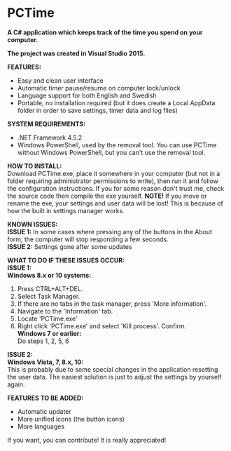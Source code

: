 # PCTime
**A C# application which keeps track of the time you spend on your computer.** 

**The project was created in Visual Studio 2015.**

**FEATURES:**  
- Easy and clean user interface  
- Automatic timer pause/resume on computer lock/unlock  
- Language support for both English and Swedish  
- Portable, no installation required (but it does create a Local AppData folder in order to save settings, timer data and log files)  
  
**SYSTEM REQUIREMENTS:**
  - .NET Framework 4.5.2  
  - Windows PowerShell, used by the removal tool. You can use PCTime without Windows PowerShell, but you can't use the removal tool. 
  
**HOW TO INSTALL:**  
Download PCTime.exe, place it somewhere in your computer (but not in a folder requiring administrator permissions to write), then run it and follow the configuration instructions. If you for some reason don't trust me, check the source code then compile the exe yourself. **NOTE!** If you move or rename the exe, your settings and user data will be lost! This is because of how the built in settings manager works.  
  
**KNOWN ISSUES:**  
**ISSUE 1:** In some cases where pressing any of the buttons in the About form, the computer will stop responding a few seconds.  
**ISSUE 2:** Settings gone after some updates  
  
**WHAT TO DO IF THESE ISSUES OCCUR:**  
**ISSUE 1:**  
**Windows 8.x or 10 systems:**  
1. Press CTRL+ALT+DEL.  
2. Select Task Manager.  
3. If there are no tabs in the task manager, press 'More information'.  
4. Navigate to the 'Information' tab.  
5. Locate 'PCTime.exe'  
6. Right click 'PCTime.exe' and select 'Kill process'. Confirm.  
**Windows 7 or earlier:**  
Do steps 1, 2, 5, 6  
   
**ISSUE 2:**  
**Windows Vista, 7, 8.x, 10:**  
This is probably due to some special changes in the application resetting the user data. The easiest solution is just to adjust the       settings by yourself again.  
  
**FEATURES TO BE ADDED:**  
- Automatic updater  
- More unified icons (the button icons)  
- More languages  

If you want, you can contribute! It is really appreciated!
